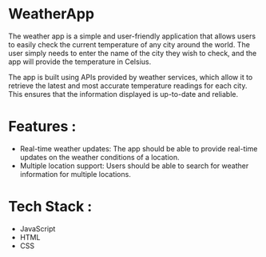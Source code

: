 # WeatherApp
The weather app is a simple and user-friendly application that allows users to easily check the current temperature of any city around the world.
The user simply needs to enter the name of the city they wish to check, and the app will provide the temperature in Celsius.

The app is built using APIs provided by weather services, which allow it to retrieve the latest and most accurate temperature readings for each city. This ensures that the information displayed is up-to-date and reliable.

# Features :
* Real-time weather updates: The app should be able to provide real-time updates on the weather conditions of a location.
* Multiple location support: Users should be able to search for weather information for multiple locations.
# Tech Stack :
* JavaScript
* HTML
* CSS


<img src="">
